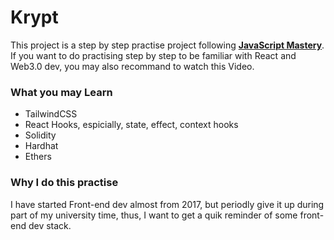 # Krypt

This project is a step by step practise project following **[JavaScript Mastery](https://www.youtube.com/watch?v=Wn_Kb3MR_cU&t=56s)**. If you want to do practising step by step to be familiar with React and Web3.0 dev, you may also recommand to watch this Video.

### What you may Learn

* TailwindCSS
* React Hooks, espicially, state, effect, context hooks
* Solidity
* Hardhat
* Ethers


### Why I do this practise

I have started Front-end dev almost from 2017, but periodly give it up during part of my university time, thus, I want to get a quik reminder of some front-end dev stack.


